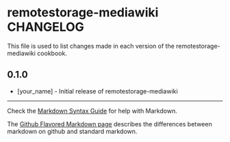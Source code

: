 remotestorage-mediawiki CHANGELOG
==========================

This file is used to list changes made in each version of the remotestorage-mediawiki cookbook.

0.1.0
-----
- [your_name] - Initial release of remotestorage-mediawiki

- - -
Check the [Markdown Syntax Guide](http://daringfireball.net/projects/markdown/syntax) for help with Markdown.

The [Github Flavored Markdown page](http://github.github.com/github-flavored-markdown/) describes the differences between markdown on github and standard markdown.
